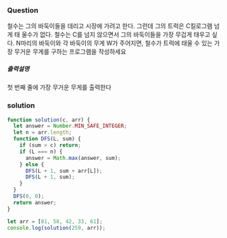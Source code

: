 ### Question

철수는 그의 바둑이들을 데리고 시장에 가려고 한다. 그런데 그의 트럭은 C킬로그램 넘게 태
울수가 없다. 철수는 C를 넘지 않으면서 그의 바둑이들을 가장 무겁게 태우고 싶다.
N마리의 바둑이와 각 바둑이의 무게 W가 주어지면, 철수가 트럭에 태울 수 있는 가장 무거운
무게를 구하는 프로그램을 작성하세요

##### 출력설명

첫 번째 줄에 가장 무거운 무게를 출력한다

### solution

```javascript
function solution(c, arr) {
  let answer = Number.MIN_SAFE_INTEGER;
  let n = arr.length;
  function DFS(L, sum) {
    if (sum > c) return;
    if (L === n) {
      answer = Math.max(answer, sum);
    } else {
      DFS(L + 1, sum + arr[L]);
      DFS(L + 1, sum);
    }
  }
  DFS(0, 0);
  return answer;
}

let arr = [81, 58, 42, 33, 61];
console.log(solution(259, arr));
```
